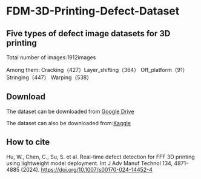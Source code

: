 # FDM-3D-Printing-Defect-Dataset
## Five types of defect image datasets for 3D printing
Total number of images:1912images

Among them: Cracking（427）Layer_shifting（364） Off_platform（91） Stringing（447） Warping（538）
## Download
The dataset can be downloaded from [Google Drive](https://drive.google.com/file/d/1kRmKws66yzoQFHBcoUd4sF6HLPnHlXE4/view?usp=sharing)

The dataset can also be downloaded from:[Kaggle](https://www.kaggle.com/datasets/wengmhu/fdm-3d-printing-defect-dataset)
## How to cite
Hu, W., Chen, C., Su, S. et al. Real-time defect detection for FFF 3D printing using lightweight model deployment. Int J Adv Manuf Technol 134, 4871–4885 (2024). https://doi.org/10.1007/s00170-024-14452-4

